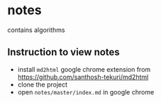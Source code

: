 # notes
contains algorithms

## Instruction to view notes

* install `md2html` google chrome extension from https://github.com/santhosh-tekuri/md2html
* clone the project
* open `notes/master/index.md` in google chrome
